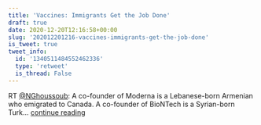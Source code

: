 ```yaml
---
title: 'Vaccines: Immigrants Get the Job Done'
draft: true
date: 2020-12-20T12:16:58+00:00
slug: '202012201216-vaccines-immigrants-get-the-job-done'
is_tweet: true
tweet_info:
  id: '1340511484552462336'
  type: 'retweet'
  is_thread: False
---
```




RT [@NGhoussoub](https://x.com/NGhoussoub): A co-founder of Moderna is a Lebanese-born Armenian who emigrated to Canada. A co-founder of BioNTech is a Syrian-born Turk… [continue reading](https://x.com/sytelus/status/1340511484552462336)
